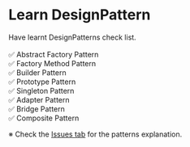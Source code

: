 # Learn DesignPattern

Have learnt DesignPatterns check list.
<br/>
<br/>
:white_check_mark: Abstract Factory Pattern
<br/>
:white_check_mark: Factory Method Pattern
<br/>
:white_check_mark: Builder Pattern
<br/>
:white_check_mark: Prototype Pattern
<br/>
:white_check_mark: Singleton Pattern
<br/>
:white_check_mark: Adapter Pattern
<br/>
:white_check_mark: Bridge Pattern
<br/>
:white_check_mark: Composite Pattern
<br/>

※ Check the [Issues tab](https://github.com/tuananhhedspibk/DesignPattern/issues) for the patterns explanation.
